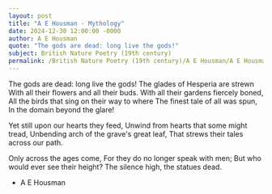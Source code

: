 ```yaml
---
layout: post
title: "A E Housman - Mythology"
date: 2024-12-30 12:00:00 -0000
author: A E Housman
quote: "The gods are dead: long live the gods!"
subject: British Nature Poetry (19th century)
permalink: /British Nature Poetry (19th century)/A E Housman/A E Housman - Mythology
---
```


The gods are dead: long live the gods!
The glades of Hesperia are strewn
With all their flowers and all their buds.
With all their gardens fiercely boned,
All the birds that sing on their way to where
The finest tale of all was spun,
In the domain beyond the glare!

Yet still upon our hearts they feed,
Unwind from hearts that some might tread,
Unbending arch of the grave's great leaf,
That strews their tales across our path.

Only across the ages come,
For they do no longer speak with men; 
But who would ever see their height? 
The silence high, the statues dead.

- A E Housman
